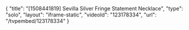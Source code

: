 {
    "title": "[1508441819] Sevilla Silver Fringe Statement Necklace",
    "type": "solo",
    "layout": "iframe-static",
    "videoId": "123178334",
    "url": "\/tvpembed\/123178334"
}